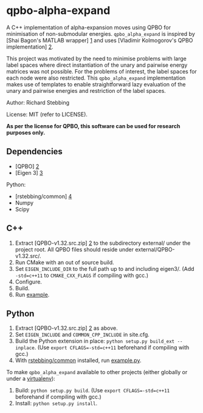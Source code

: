 qpbo-alpha-expand
=================

A C++ implementation of alpha-expansion moves using QPBO for minimisation of non-submodular energies.
`qpbo_alpha_expand` is inspired by [Shai Bagon's MATLAB wrapper] [1] and uses [Vladimir Kolmogorov's QPBO implementation] [2].

This project was motivated by the need to minimise problems with large label spaces where direct instantiation of the unary and pairwise energy matrices was not possible.
For the problems of interest, the label spaces for each node were also restricted.
This `qpbo_alpha_expand` implementation makes use of templates to enable straightforward lazy evaluation of the unary and pairwise energies and restriction of the label spaces.

Author: Richard Stebbing

License: MIT (refer to LICENSE).

**As per the license for QPBO, this software can be used for research purposes only.**

Dependencies
------------
* [QPBO] [2]
* [Eigen 3] [3]

Python:
* [rstebbing/common] [4]
* Numpy
* Scipy

C++
---
1. Extract [QPBO-v1.32.src.zip] [2] to the subdirectory external/ under the project root.
All QPBO files should reside under external/QPBO-v1.32.src/.
2. Run CMake with an out of source build.
3. Set `EIGEN_INCLUDE_DIR` to the full path up to and including eigen3/.
(Add `-std=c++11` to `CMAKE_CXX_FLAGS` if compiling with gcc.)
4. Configure.
5. Build.
5. Run [example](example.cpp).

Python
------
1. Extract [QPBO-v1.32.src.zip] [2] as above.
2. Set `EIGEN_INCLUDE` and `COMMON_CPP_INCLUDE` in site.cfg.
3. Build the Python extension in place: `python setup.py build_ext --inplace`.
(Use `export CFLAGS=-std=c++11` beforehand if compiling with gcc.)
4. With [rstebbing/common](https://github.com/rstebbing/common/tree/master) installed, run [example.py](example.py).

To make `qpbo_alpha_expand` available to other projects (either globally or under a [virtualenv](http://docs.python-guide.org/en/latest/dev/virtualenvs)):

1. Build: `python setup.py build`.
(Use `export CFLAGS=-std=c++11` beforehand if compiling with gcc.)
2. Install: `python setup.py install`.

[1]: http://www.wisdom.weizmann.ac.il/~bagon/matlab_code/ExtendedGCmex1.3.tar.gz
[2]: http://pub.ist.ac.at/~vnk/software/QPBO-v1.32.src.zip
[3]: http://eigen.tuxfamily.org
[4]: http://github.com/rstebbing/common
